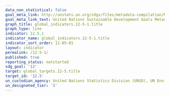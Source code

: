 ```yaml
---
data_non_statistical: false
goal_meta_link: http://unstats.un.org/sdgs/files/metadata-compilation/Metadata-Goal-12.pdf
goal_meta_link_text: United Nations Sustainable Development Goals Metadata (pdf 782kB)
graph_title: global_indicators.12-5-1.title
graph_type: line
indicator: 12.5.1
indicator_name: global_indicators.12-5-1.title
indicator_sort_order: 12-05-01
layout: indicator
permalink: /12-5-1/
published: true
reporting_status: notstarted
sdg_goal: '12'
target: global_targets.12-5.title
target_id: '12.5'
un_custodian_agency: United Nations Statistics Division (UNSD), UN Environment (UNEP)
un_designated_tier: '3'
---
```

